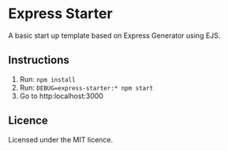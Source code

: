 # Express Starter

A basic start up template based on Express Generator using EJS.

## Instructions

1. Run: `npm install`
2. Run: `DEBUG=express-starter:* npm start`
3. Go to http:localhost:3000

## Licence

Licensed under the MIT licence.
